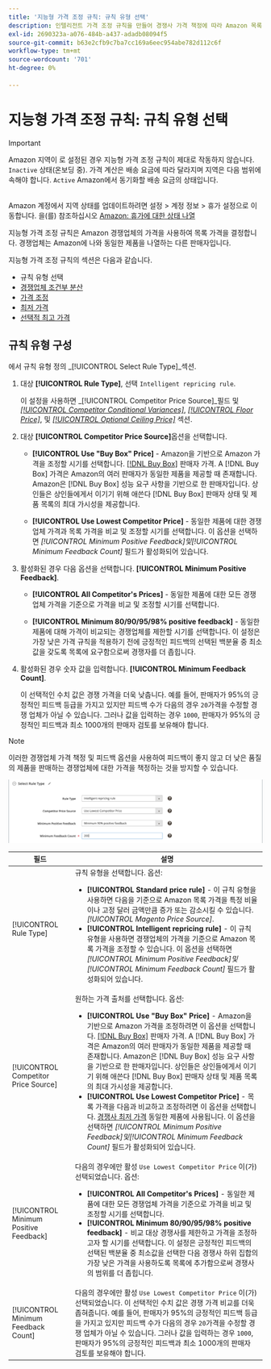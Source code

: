 ```yaml
---
title: '지능형 가격 조정 규칙: 규칙 유형 선택'
description: 인텔리전트 가격 조정 규칙을 만들어 경쟁사 가격 책정에 따라 Amazon 목록 가격을 결정합니다.
exl-id: 2690323a-a076-484b-a437-adadb08094f5
source-git-commit: b63e2cfb9c7ba7cc169a6eec954abe782d112c6f
workflow-type: tm+mt
source-wordcount: '701'
ht-degree: 0%

---
```


# 지능형 가격 조정 규칙: 규칙 유형 선택

>[!IMPORTANT]
>
>Amazon 지역이 로 설정된 경우 지능형 가격 조정 규칙이 제대로 작동하지 않습니다. `Inactive` 상태(온보딩 중). 가격 계산은 배송 요금에 따라 달라지며 지역은 다음 범위에 속해야 합니다. `Active` Amazon에서 동기화할 배송 요금의 상태입니다.<br><br>
>
>Amazon 계정에서 지역 상태를 업데이트하려면 설정 > 계정 정보 > 휴가 설정으로 이동합니다. 을(를) 참조하십시오 [Amazon: 휴가에 대한 상태 나열](https://sellercentral.amazon.com/gp/help/help.html?itemID=200135620/&quot;target=&quot;_blank)

지능형 가격 조정 규칙은 Amazon 경쟁업체의 가격을 사용하여 목록 가격을 결정합니다. 경쟁업체는 Amazon에 나와 동일한 제품을 나열하는 다른 판매자입니다.

지능형 가격 조정 규칙의 섹션은 다음과 같습니다.

- 규칙 유형 선택
- [경쟁업체 조건부 분산](./competitor-conditional-variances.md)
- [가격 조정](./price-adjustment.md)
- [최저 가격](./floor-price.md)
- [선택적 최고 가격](./optional-ceiling-price.md)

## 규칙 유형 구성

에서 규칙 유형 정의 _[!UICONTROL Select Rule Type]_섹션.

1. 대상 **[!UICONTROL Rule Type]**, 선택 `Intelligent repricing rule`.

   이 설정을 사용하면 _[!UICONTROL Competitor Price Source]_필드 및 [_[!UICONTROL Competitor Conditional Variances]_](./competitor-conditional-variances.md), [_[!UICONTROL Floor Price]_](./floor-price.md), 및 [_[!UICONTROL Optional Ceiling Price]_](./optional-ceiling-price.md) 섹션.

1. 대상 **[!UICONTROL Competitor Price Source]**&#x200B;옵션을 선택합니다.

   - **[!UICONTROL Use "Buy Box" Price]** - Amazon을 기반으로 Amazon 가격을 조정할 시기를 선택합니다. [[!DNL Buy Box]](./buy-box-competitor-pricing.md) 판매자 가격. A [!DNL Buy Box] 가격은 Amazon의 여러 판매자가 동일한 제품을 제공할 때 존재합니다. Amazon은 [!DNL Buy Box] 성능 요구 사항을 기반으로 한 판매자입니다. 상인들은 상인들에게서 이기기 위해 애쓴다 [!DNL Buy Box] 판매자 상태 및 제품 목록의 최대 가시성을 제공합니다.

   - **[!UICONTROL Use Lowest Competitor Price]** - 동일한 제품에 대한 경쟁업체 가격과 목록 가격을 비교 및 조정할 시기를 선택합니다. 이 옵션을 선택하면 _[!UICONTROL Minimum Positive Feedback]_및_[!UICONTROL Minimum Feedback Count]_ 필드가 활성화되어 있습니다.

1. 활성화된 경우 다음 옵션을 선택합니다. **[!UICONTROL Minimum Positive Feedback]**.

   - **[!UICONTROL All Competitor's Prices]** - 동일한 제품에 대한 모든 경쟁업체 가격을 기준으로 가격을 비교 및 조정할 시기를 선택합니다.

   - **[!UICONTROL Minimum 80/90/95/98% positive feedback]** - 동일한 제품에 대해 가격이 비교되는 경쟁업체를 제한할 시기를 선택합니다. 이 설정은 가장 낮은 가격 규칙을 적용하기 전에 긍정적인 피드백의 선택된 백분율 중 최소값을 갖도록 목록에 요구함으로써 경쟁자를 더 좁힙니다.

1. 활성화된 경우 숫자 값을 입력합니다. **[!UICONTROL Minimum Feedback Count]**.

   이 선택적인 수치 값은 경쟁 가격을 더욱 낮춥니다. 예를 들어, 판매자가 95%의 긍정적인 피드백 등급을 가지고 있지만 피드백 수가 다음의 경우 `20`가격을 수정할 경쟁 업체가 아닐 수 있습니다. 그러나 값을 입력하는 경우 `1000`, 판매자가 95%의 긍정적인 피드백과 최소 1000개의 판매자 검토를 보유해야 합니다.

>[!NOTE]
>
>이러한 경쟁업체 가격 책정 및 피드백 옵션을 사용하여 피드백이 좋지 않고 더 낮은 품질의 제품을 판매하는 경쟁업체에 대한 가격을 책정하는 것을 방지할 수 있습니다.

![지능형 가격 조정 규칙 - 규칙 유형 선택](assets/ob-intelligent-price-rule-type.png)

| 필드 | 설명 |
|--- |--- |
| [!UICONTROL Rule Type] | 규칙 유형을 선택합니다. 옵션:<ul><li>**[!UICONTROL Standard price rule]** - 이 규칙 유형을 사용하면 다음을 기준으로 Amazon 목록 가격을 특정 비율이나 고정 달러 금액만큼 증가 또는 감소시킬 수 있습니다. _[!UICONTROL Magento Price Source]_. </li><li>**[!UICONTROL Intelligent repricing rule]** - 이 규칙 유형을 사용하면 경쟁업체의 가격을 기준으로 Amazon 목록 가격을 조정할 수 있습니다. 이 옵션을 선택하면 _[!UICONTROL Minimum Positive Feedback]_및_[!UICONTROL Minimum Feedback Count]_ 필드가 활성화되어 있습니다.</li></ul> |
| [!UICONTROL Competitor Price Source] | 원하는 가격 출처를 선택합니다. 옵션:<ul><li>**[!UICONTROL Use "Buy Box" Price]** - Amazon을 기반으로 Amazon 가격을 조정하려면 이 옵션을 선택합니다. [[!DNL Buy Box]](./buy-box-competitor-pricing.md) 판매자 가격. A [!DNL Buy Box] 가격은 Amazon의 여러 판매자가 동일한 제품을 제공할 때 존재합니다. Amazon은 [!DNL Buy Box] 성능 요구 사항을 기반으로 한 판매자입니다. 상인들은 상인들에게서 이기기 위해 애쓴다 [!DNL Buy Box] 판매자 상태 및 제품 목록의 최대 가시성을 제공합니다.</li><li>**[!UICONTROL Use Lowest Competitor Price]** - 목록 가격을 다음과 비교하고 조정하려면 이 옵션을 선택합니다. [경쟁사 최저 가격](./lowest-competitor-pricing.md) 동일한 제품에 사용됩니다. 이 옵션을 선택하면 _[!UICONTROL Minimum Positive Feedback]_및_[!UICONTROL Minimum Feedback Count]_ 필드가 활성화되어 있습니다.</li></ul> |
| [!UICONTROL Minimum Positive Feedback] | 다음의 경우에만 활성 `Use Lowest Competitor Price` 이(가) 선택되었습니다. 옵션:<ul><li>**[!UICONTROL All Competitor's Prices]** - 동일한 제품에 대한 모든 경쟁업체 가격을 기준으로 가격을 비교 및 조정할 시기를 선택합니다.</li><li>**[!UICONTROL Minimum 80/90/95/98% positive feedback]** - 비교 대상 경쟁사를 제한하고 가격을 조정하고자 할 시기를 선택합니다. 이 설정은 긍정적인 피드백의 선택된 백분율 중 최소값을 선택한 다음 경쟁사 하위 집합의 가장 낮은 가격을 사용하도록 목록에 추가함으로써 경쟁사의 범위를 더 좁힙니다.</li></ul> |
| [!UICONTROL Minimum Feedback Count] | 다음의 경우에만 활성 `Use Lowest Competitor Price` 이(가) 선택되었습니다. 이 선택적인 수치 값은 경쟁 가격 비교를 더욱 좁혀줍니다. 예를 들어, 판매자가 95%의 긍정적인 피드백 등급을 가지고 있지만 피드백 수가 다음의 경우 `20`가격을 수정할 경쟁 업체가 아닐 수 있습니다. 그러나 값을 입력하는 경우 `1000`, 판매자가 95%의 긍정적인 피드백과 최소 1000개의 판매자 검토를 보유해야 합니다. |
